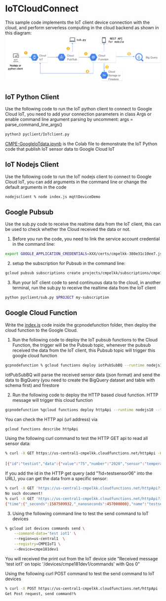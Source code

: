 # IoTCloudConnect
This sample code implements the IoT client device connection with the cloud, and perform serverless computing in the cloud backend as shown in this diagram:
![Figure](/Resources/Picture1.png)

## IoT Python Client
Use the following code to run the IoT python client to connect to Google Cloud IoT, you need to add your connection parameters in class Args or enable command line argument parsing by uncomment: args = parse_command_line_args()
```bash
python3 pyclient/IoTclient.py
```
[CMPE-GoogleIoTdata.ipynb](/Notebook/CMPE-GoogleIoTdata.ipynb) is the Colab file to demonstrate the IoT Python code that publish IoT sensor data to Google Cloud IoT

## IoT Nodejs Client
Use the following code to run the IoT nodejs client to connect to Google Cloud IoT, you can add arguments in the command line or change the default arguments in the code
```bash
nodejsclient % node index.js mqttDeviceDemo
```

## Google Pubsub
Use the sub.py code to receive the realtime data from the IoT client, this can be used to check whether the Cloud received the data or not. 
1. Before you run the code, you need to link the service account credential in the command line: 
```bash
export GOOGLE_APPLICATION_CREDENTIALS=XXX/certs/cmpelkk-380e31c10ee7.json
```
2. setup the subscription for Pubsub in the command line: 
```bash
gcloud pubsub subscriptions create projects/cmpelkk/subscriptions/cmpe181dev1-subscription --topic=projects/cmpelkk/topics/cmpeiotdevice1
```
3. Run your IoT client code to send continuous data to the cloud, in another terminal, run the sub.py to receive the realtime data from the IoT client
```bash
python pyclient/sub.py $PROJECT my-subscription
```

## Google Cloud Function
Write the [index.js](/gcpnodefunction/index.js) code inside the gcpnodefunction folder, then deploy the cloud function to the Google Cloud.
1. Run the following code to deploy the IoT pubsub functions to the Cloud Function, the trigger will be the Pubsub topic, whenever the pubsub received the data from the IoT client, this Pubsub topic will trigger this google cloud function
```bash
gcpnodefunction % gcloud functions deploy iotPubSubBQ --runtime nodejs10 --trigger-topic cmpeiotdevice1
```
iotPubSubBQ will parse the received sensor data (json format) and send the data to BigQuery (you need to create the BigQuery dataset and table with schema first) and firestore

2. Run the following code to deploy the HTTP based cloud function. HTTP message will trigger this cloud function
```bash
gcpnodefunction %gcloud functions deploy httpApi --runtime nodejs10 --trigger-http
```
You can check the HTTP api (url address) via
```bash
gcloud functions describe httpApi
```
Using the following curl command to test the HTTP GET api to read all sensor data:
```bash
% curl -X GET https://us-central1-cmpelkk.cloudfunctions.net/httpApi -H "Content-Type:application/json"

[{"id":"testiot","data":{"value":"75","number":"2020","sensor":"temperature"}},{"id":"testsensor03","data":{"time":{"_seconds":1587500474,"_nanoseconds":108000000},"name":"testsensor03","sensors":{"name":"Jane"}}},{"id":"testsensor04","data":{"time":{"_seconds":1587500668,"_nanoseconds":523000000},"sensors":{"sensor":"humidity"},"name":"testsensor04"}},{"id":"testsensor05","data":{"time":{"_seconds":1587501599,"_nanoseconds":589000000},"sensors":{"sensor":"humidity","value":96},"name":"testsensor05"}},{"id":"testsensor06","data":{"sensors":{"sensor":"humidity","value":99},"time":{"_seconds":1587509932,"_nanoseconds":457000000},"name":"testsensor06"}}]%  
```
If you add the id in the HTTP get query (add "?id=testsensor06" into the URL), you can get the data from a specific sensor:
```bash
% curl -X GET 'https://us-central1-cmpelkk.cloudfunctions.net/httpApi?id=cmpe181dev1'
No such document!
% curl -X GET 'https://us-central1-cmpelkk.cloudfunctions.net/httpApi?id=testsensor06'
{"time":{"_seconds":1587509932,"_nanoseconds":457000000},"name":"testsensor06","sensors":{"sensor":"humidity","value":99}}%
```
3. Using the following command line to test the send command to IoT devices
```bash
% gcloud iot devices commands send \
    --command-data='test iot1' \   
    --region=us-central1  \
    --registry=CMPEIoT1 \   
    --device=cmpe181dev1
```
You will received the print out from the IoT device side "Received message 'test iot1' on topic '/devices/cmpe181dev1/commands' with Qos 0"

Using the following curl POST command to test the send command to IoT devices
```bash
% curl -X POST https://us-central1-cmpelkk.cloudfunctions.net/httpApi -H "Content-Type:text/plain" -d 'test now'
Get Post request, send command!% 
```
